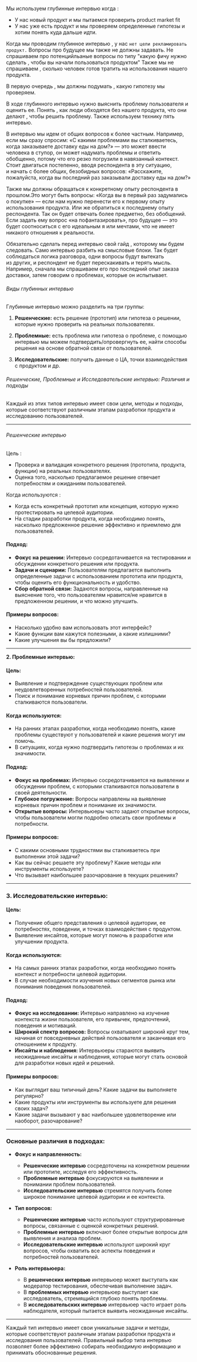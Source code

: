 Мы используем глубинные интервью когда :
 - У нас новый продукт и мы пытаемся проверить product market fit
 - У нас уже есть продукт и мы проверяем определенные гипотезы и хотим понять куда дальше идти. 

Когда мы проводим глубинное интервью , у нас `нет цели рекламировать продукт.` Вопросы про будущее мы также не должны задавать. Не спрашиваем про потенцийльаные вопросы по типу "какую фичу нужно сделать , чтобы вы начали пользоваться продуктом" Также мы не спрашиваем , сколько человек готов тратить на использования нашего продукта. 

В первую очередь , мы должны подумать , какую гипотезу мы проверяем. 

В ходе глубинного интервью нужно выяснить проблему пользователя и оценить ее. Понять , как люди обходятся без нашего продукта, что они делают , чтобы решить проблему. Также используем технику пять интервью. 

В интервью мы идем от общих вопросов к более частным. Например, если мы сразу спросим: «С какими проблемами вы сталкиваетесь, когда заказываете доставку еды на дом?» — это может ввести человека в ступор, он может надумать проблемы и ответить обобщенно, потому что его резко погрузили в навязанный контекст. Стоит двигаться постепенно, вводя респондента в эту ситуацию, и начать с более общих, безобидных вопросов: «Расскажите, пожалуйста, когда вы последний раз заказывали доставку еды на дом?»

Также мы должны обращаться к конкретному опыту респондента в прошлом.Это могут быть вопросы: «Когда вы в первый раз задумались о покупке» — если нам нужно перенести его к первому опыту использования продукта. Или же обратиться к последнему опыту респондента. Так он будет отвечать более предметно, без обобщений. Если задать ему вопрос «на пофантазировать», про будущее — это будет соотноситься с его идеальным я или мечтами, что не имеет никакого отношения к реальности.

Обязательно сделать перед интервью свой гайд , которому мы будем следовать. Само интервью разбить на смысловые блоки. Так будет соблюдаться логика разговора, одни вопросы будут вытекать из других, и респондент не будет перескакивать и терять мысль. Например, сначала мы спрашиваем его про последний опыт заказа доставки, затем говорим о проблемах, которые он испытывает.

<h6>Виды глубинных интервью</h6>
Глубинные интервью можно разделить на три группы:

1. **Решенческие:** есть решение (прототип) или гипотеза о решении, которые нужно проверить на реальных пользователях.
    
2. **Проблемные:** есть проблема или гипотеза о проблеме, с помощью интервью мы можем подтвердить/опровергнуть ее, найти способы решения на основе обратной связи от пользователей.
    
3. **Исследовательские:** получить данные о ЦА, точки взаимодействия с продуктом и др.


<h6>Решенческие, Проблемные и Исследовательские интервью: Различия и подходы</h6>
Каждый из этих типов интервью имеет свои цели, методы и подходы, которые соответствуют различным этапам разработки продукта и исследованию пользователей.

---

<h6> Решенческие интервью</h6>

Цель :
- Проверка и валидация конкретного решения (прототипа, продукта, функции) на реальных пользователях.
- Оценка того, насколько предлагаемое решение отвечает потребностям и ожиданиям пользователей.

Когда используются :
- Когда есть конкретный прототип или концепция, которую нужно протестировать на целевой аудитории.
- На стадии разработки продукта, когда необходимо понять, насколько предложенное решение эффективно и приемлемо для пользователей.

#### **Подход:**
- **Фокус на решении:** Интервью сосредотачивается на тестировании и обсуждении конкретного решения или продукта.
- **Задачи и сценарии:** Пользователям предлагается выполнить определенные задачи с использованием прототипа или продукта, чтобы оценить его функциональность и удобство.
- **Сбор обратной связи:** Задаются вопросы, направленные на выяснение того, что пользователям нравится/не нравится в предложенном решении, и что можно улучшить.

#### **Примеры вопросов:**
- Насколько удобно вам использовать этот интерфейс?
- Какие функции вам кажутся полезными, а какие излишними?
- Какие улучшения вы бы предложили?

---

 **2. Проблемные интервью:**

#### **Цель:**
- Выявление и подтверждение существующих проблем или неудовлетворенных потребностей пользователей.
- Поиск и понимание корневых причин проблем, с которыми сталкиваются пользователи.

#### **Когда используются:**
- На ранних этапах разработки, когда необходимо понять, какие проблемы существуют у пользователей и какие решения могут им помочь.
- В ситуациях, когда нужно подтвердить гипотезы о проблемах и их значимости.

#### **Подход:**
- **Фокус на проблемах:** Интервью сосредотачивается на выявлении и обсуждении проблем, с которыми сталкиваются пользователи в своей деятельности.
- **Глубокое погружение:** Вопросы направлены на выявление корневых причин проблем и понимание их значимости.
- **Открытые вопросы:** Интервьюеры часто задают открытые вопросы, чтобы пользователи могли подробно описать свои проблемы и потребности.

#### **Примеры вопросов:**
- С какими основными трудностями вы сталкиваетесь при выполнении этой задачи?
- Как вы сейчас решаете эту проблему? Какие методы или инструменты используете?
- Что вызывает наибольшее разочарование в текущих решениях?

---

### **3. Исследовательские интервью:**

#### **Цель:**
- Получение общего представления о целевой аудитории, ее потребностях, поведении, и точках взаимодействия с продуктом.
- Выявление инсайтов, которые могут помочь в разработке или улучшении продукта.

#### **Когда используются:**
- На самых ранних этапах разработки, когда необходимо понять контекст и потребности целевой аудитории.
- В случае необходимости изучения новых сегментов рынка или понимания поведения пользователей.

#### **Подход:**
- **Фокус на исследовании:** Интервью направлено на изучение контекста жизни пользователя, его привычек, предпочтений, поведения и мотиваций.
- **Широкий спектр вопросов:** Вопросы охватывают широкий круг тем, начиная от повседневных действий пользователя и заканчивая его отношением к продукту.
- **Инсайты и наблюдения:** Интервьюеры стараются выявить неожиданные инсайты и наблюдения, которые могут стать основой для разработки новых идей и решений.

#### **Примеры вопросов:**
- Как выглядит ваш типичный день? Какие задачи вы выполняете регулярно?
- Какие продукты или инструменты вы используете для решения своих задач?
- Какие задачи вызывают у вас наибольшее удовлетворение или наоборот, разочарование?

---

### **Основные различия в подходах:**

- **Фокус и направленность:**
  - **Решенческие интервью** сосредоточены на конкретном решении или прототипе, исследуя его эффективность.
  - **Проблемные интервью** фокусируются на выявлении и понимании проблем пользователей.
  - **Исследовательские интервью** стремятся получить более широкое понимание целевой аудитории и ее контекста.

- **Тип вопросов:**
  - **Решенческие интервью** часто используют структурированные вопросы, связанные с оценкой конкретных решений.
  - **Проблемные интервью** включают более открытые вопросы для выявления и анализа проблем.
  - **Исследовательские интервью** используют широкий круг вопросов, чтобы охватить все аспекты поведения и потребностей пользователей.

- **Роль интервьюера:**
  - В **решенческих интервью** интервьюер может выступать как модератор тестирования, обеспечивая выполнение задач.
  - В **проблемных интервью** интервьюер выступает как исследователь, стремящийся глубоко понять проблемы.
  - В **исследовательских интервью** интервьюер часто играет роль наблюдателя, который пытается выявить неожиданные инсайты.

---

Каждый тип интервью имеет свои уникальные задачи и методы, которые соответствуют различным этапам разработки продукта и исследования пользователей. Правильный выбор типа интервью позволяет более эффективно собирать необходимую информацию и принимать обоснованные решения.
